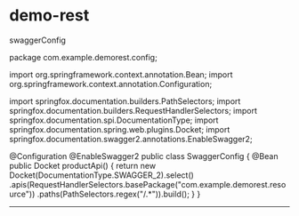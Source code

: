 # demo-rest
swaggerConfig

package com.example.demorest.config;

import org.springframework.context.annotation.Bean;
import org.springframework.context.annotation.Configuration;

import springfox.documentation.builders.PathSelectors;
import springfox.documentation.builders.RequestHandlerSelectors;
import springfox.documentation.spi.DocumentationType;
import springfox.documentation.spring.web.plugins.Docket;
import springfox.documentation.swagger2.annotations.EnableSwagger2;

@Configuration
@EnableSwagger2
public class SwaggerConfig {
	@Bean
	public Docket productApi() {
		return new Docket(DocumentationType.SWAGGER_2).select()
				.apis(RequestHandlerSelectors.basePackage("com.example.demorest.resource"))
				.paths(PathSelectors.regex("/.*")).build();
	}
}

-----------------------------------------------------------------------------------------------------------------------

